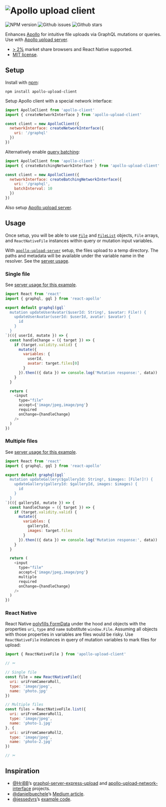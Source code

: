 # ![Apollo upload client](https://cdn.rawgit.com/jaydenseric/apollo-upload-client/v5.0.0-alpha.1/apollo-upload-logo.svg)

![NPM version](https://img.shields.io/npm/v/apollo-upload-client.svg?style=flat-square) ![Github issues](https://img.shields.io/github/issues/jaydenseric/apollo-upload-client.svg?style=flat-square) ![Github stars](https://img.shields.io/github/stars/jaydenseric/apollo-upload-client.svg?style=flat-square)

Enhances [Apollo](http://apollodata.com) for intuitive file uploads via GraphQL mutations or queries. Use with [Apollo upload server](https://github.com/jaydenseric/apollo-upload-server).

- [> 2%](http://browserl.ist/?q=%3E+2%25) market share browsers and React Native supported.
- [MIT license](https://en.wikipedia.org/wiki/MIT_License).

## Setup

Install with [npm](https://npmjs.com):

```
npm install apollo-upload-client
```

Setup Apollo client with a special network interface:

```js
import ApolloClient from 'apollo-client'
import { createNetworkInterface } from 'apollo-upload-client'

const client = new ApolloClient({
  networkInterface: createNetworkInterface({
    uri: '/graphql'
  })
})
```

Alternatively enable [query batching](http://dev.apollodata.com/core/network.html#query-batching):

```js
import ApolloClient from 'apollo-client'
import { createBatchingNetworkInterface } from 'apollo-upload-client'

const client = new ApolloClient({
  networkInterface: createBatchingNetworkInterface({
    uri: '/graphql',
    batchInterval: 10
  })
})
```

Also setup [Apollo upload server](https://github.com/jaydenseric/apollo-upload-server).

## Usage

Once setup, you will be able to use [`File`](https://developer.mozilla.org/en/docs/Web/API/File) and [`FileList`](https://developer.mozilla.org/en/docs/Web/API/FileList) objects, `File` arrays, and `ReactNativeFile` instances within query or mutation input variables.

With [`apollo-upload-server`](https://github.com/jaydenseric/apollo-upload-server) setup, the files upload to a temp directory. The paths and metadata will be available under the variable name in the resolver. See the [server usage](https://github.com/jaydenseric/apollo-upload-server#usage).

### Single file

See [server usage for this example](https://github.com/jaydenseric/apollo-upload-server#single-file).

```js
import React from 'react'
import { graphql, gql } from 'react-apollo'

export default graphql(gql`
  mutation updateUserAvatar($userId: String!, $avatar: File!) {
    updateUserAvatar(userId: $userId, avatar: $avatar) {
      id
    }
  }
`)(({ userId, mutate }) => {
  const handleChange = ({ target }) => {
    if (target.validity.valid) {
      mutate({
        variables: {
          userId,
          avatar: target.files[0]
        }
      }).then(({ data }) => console.log('Mutation response:', data))
    }
  }

  return (
    <input
      type="file"
      accept={'image/jpeg,image/png'}
      required
      onChange={handleChange}
    />
  )
})
```

### Multiple files

See [server usage for this example](https://github.com/jaydenseric/apollo-upload-server#multiple-files).

```js
import React from 'react'
import { graphql, gql } from 'react-apollo'

export default graphql(gql`
  mutation updateGallery($galleryId: String!, $images: [File!]!) {
    updateGallery(galleryId: $galleryId, images: $images) {
      id
    }
  }
`)(({ galleryId, mutate }) => {
  const handleChange = ({ target }) => {
    if (target.validity.valid) {
      mutate({
        variables: {
          galleryId,
          images: target.files
        }
      }).then(({ data }) => console.log('Mutation response:', data))
    }
  }

  return (
    <input
      type="file"
      accept={'image/jpeg,image/png'}
      multiple
      required
      onChange={handleChange}
    />
  )
})
```

### React Native

React Native [polyfills FormData](https://github.com/facebook/react-native/blob/v0.45.1/Libraries/Network/FormData.js) under the hood and objects with the properties `uri`, `type` and `name` substitute `window.File`. Assuming all objects with those properties in variables are files would be risky. Use `ReactNativeFile` instances in query of mutation variables to mark files for upload:

```js
import { ReactNativeFile } from 'apollo-upload-client'

// ✂

// Single file
const file = new ReactNativeFile({
  uri: uriFromCameraRoll,
  type: 'image/jpeg',
  name: 'photo.jpg'
})

// Multiple files
const files = ReactNativeFile.list({
  uri: uriFromCameraRoll1,
  type: 'image/jpeg',
  name: 'photo-1.jpg'
}, {
  uri: uriFromCameraRoll2,
  type: 'image/jpeg',
  name: 'photo-2.jpg'
})

// ✂
```

## Inspiration

- [@HriBB](https://github.com/HriBB)’s [graphql-server-express-upload](https://github.com/HriBB/graphql-server-express-upload) and [apollo-upload-network-interface](https://github.com/HriBB/apollo-upload-network-interface) projects.
- [@danielbuechele](https://github.com/danielbuechele)’s [Medium article](https://medium.com/@danielbuechele/file-uploads-with-graphql-and-apollo-5502bbf3941e).
- [@jessedvrs](https://github.com/jessedvrs)’s [example code](https://github.com/HriBB/apollo-upload-network-interface/issues/5#issuecomment-280018715).
